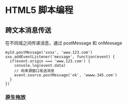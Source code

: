 # HTML5 脚本编程

## 跨文本消息传送

在不同域之间传递消息，通过 postMessage 和 onMessage

```
myId.postMessage('xxxx', 'www.123.com')
xxx.addEventListener('message', function(event) {
  if(event.origin === 'www.123.com') {
    console.log(event.data)
    // 向来源窗口发送消息
    event.source.postMessage('ok', 'wwww.345.com')
  }
})
```

### 原生拖放
